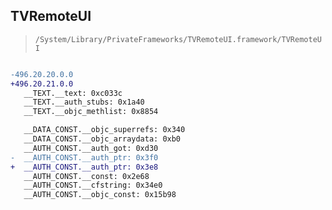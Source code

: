 ## TVRemoteUI

> `/System/Library/PrivateFrameworks/TVRemoteUI.framework/TVRemoteUI`

```diff

-496.20.20.0.0
+496.20.21.0.0
   __TEXT.__text: 0xc033c
   __TEXT.__auth_stubs: 0x1a40
   __TEXT.__objc_methlist: 0x8854

   __DATA_CONST.__objc_superrefs: 0x340
   __DATA_CONST.__objc_arraydata: 0xb0
   __AUTH_CONST.__auth_got: 0xd30
-  __AUTH_CONST.__auth_ptr: 0x3f0
+  __AUTH_CONST.__auth_ptr: 0x3e8
   __AUTH_CONST.__const: 0x2e68
   __AUTH_CONST.__cfstring: 0x34e0
   __AUTH_CONST.__objc_const: 0x15b98

```
